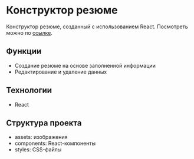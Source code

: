 # Конструктор резюме

Конструктор резюме, созданный с использованием React. Посмотреть можно по [ссылке](https://li-maksim-cvbuilder.netlify.app/).

## Функции

- Создание резюме на основе заполненной информации
- Редактирование и удаление данных

## Технологии

- React

## Структура проекта

- assets: изображения
- components: React-компоненты
- styles: CSS-файлы
